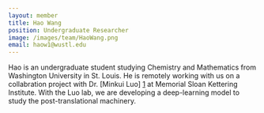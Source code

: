 ```yaml
---
layout: member
title: Hao Wang
position: Undergraduate Researcher
image: /images/team/HaoWang.png
email: haow1@wustl.edu
---
```


Hao is an undergraduate student studying Chemistry and Mathematics from Washington University in St. Louis. He is remotely working with us on a collabration project with Dr. [Minkui Luo] [1] at Memorial Sloan Kettering Institute. With the Luo lab, we are developing a deep-learning model to study the post-translational machinery.

[1]: https://www.mskcc.org/research/ski/labs/minkui-luo


